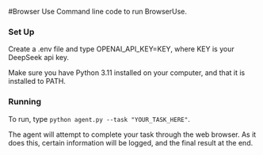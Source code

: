 #Browser Use
Command line code to run BrowserUse.

### Set Up
Create a .env file and type OPENAI_API_KEY=KEY, where KEY is your DeepSeek api key.

Make sure you have Python 3.11 installed on your computer, and that it is installed to PATH.

### Running
To run, type `python agent.py --task "YOUR_TASK_HERE"`.

The agent will attempt to complete your task through the web browser. As it does this, certain information will be logged, and the final result at the end.
